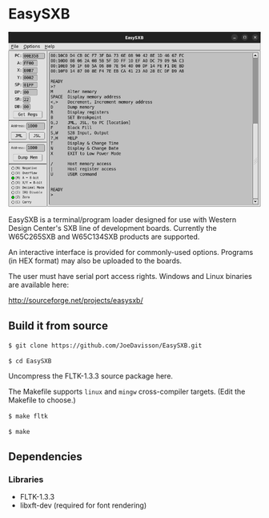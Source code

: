 EasySXB
=======

![Screenshot](https://raw.githubusercontent.com/JoeDavisson/EasySXB/master/screenshots/screenshot.png)

EasySXB is a terminal/program loader designed for use with Western Design Center's SXB line of development boards. Currently the W65C265SXB and W65C134SXB products are supported.

An interactive interface is provided for commonly-used options. Programs (in HEX format) may also be uploaded to the boards.

The user must have serial port access rights. Windows and Linux binaries are available here:

http://sourceforge.net/projects/easysxb/

## Build it from source
```$ git clone https://github.com/JoeDavisson/EasySXB.git```

```$ cd EasySXB```

Uncompress the FLTK-1.3.3 source package here.

The Makefile supports ```linux``` and ```mingw``` cross-compiler targets.
(Edit the Makefile to choose.)

```$ make fltk```

```$ make```

## Dependencies

### Libraries

 * FLTK-1.3.3
 * libxft-dev (required for font rendering)

